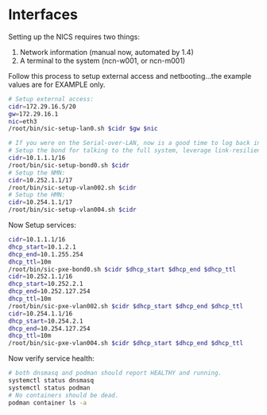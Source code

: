 # Interfaces

Setting up the NICS requires two things:
1. Network information (manual now, automated by 1.4)
2. A terminal to the system (ncn-w001, or ncn-m001)

Follow this process to setup external access and netbooting...the example values are for EXAMPLE
only.

```bash
# Setup external access:
cidr=172.29.16.5/20 
gw=172.29.16.1
nic=eth3
/root/bin/sic-setup-lan0.sh $cidr $gw $nic

# If you were on the Serial-over-LAN, now is a good time to log back in with SSH.
# Setup the bond for talking to the full system, leverage link-resilience.
cidr=10.1.1.1/16
/root/bin/sic-setup-bond0.sh $cidr 
# Setup the NMN:
cidr=10.252.1.1/17
/root/bin/sic-setup-vlan002.sh $cidr
# Setup the HMN:
cidr=10.254.1.1/17
/root/bin/sic-setup-vlan004.sh $cidr
```

Now Setup services:
```bash
cidr=10.1.1.1/16
dhcp_start=10.1.2.1
dhcp_end=10.1.255.254
dhcp_ttl=10m
/root/bin/sic-pxe-bond0.sh $cidr $dhcp_start $dhcp_end $dhcp_ttl
cidr=10.252.1.1/16
dhcp_start=10.252.2.1
dhcp_end=10.252.127.254
dhcp_ttl=10m
/root/bin/sic-pxe-vlan002.sh $cidr $dhcp_start $dhcp_end $dhcp_ttl
cidr=10.254.1.1/16
dhcp_start=10.254.2.1
dhcp_end=10.254.127.254
dhcp_ttl=10m
/root/bin/sic-pxe-vlan004.sh $cidr $dhcp_start $dhcp_end $dhcp_ttl
```

Now verify service health:
```bash
# both dnsmasq and podman should report HEALTHY and running.
systemctl status dnsmasq
systemctl status podman
# No containers should be dead.
podman container ls -a
```
